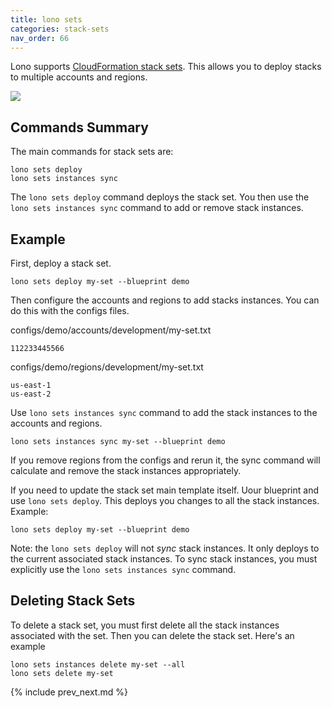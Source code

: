 ```yaml
---
title: lono sets
categories: stack-sets
nav_order: 66
---
```


Lono supports [CloudFormation stack sets](https://docs.aws.amazon.com/AWSCloudFormation/latest/UserGuide/what-is-cfnstacksets.html).  This allows you to deploy stacks to multiple accounts and regions.

![](/img/docs/stack-sets/stack-sets-details.png)

## Commands Summary

The main commands for stack sets are:

    lono sets deploy
    lono sets instances sync

The `lono sets deploy` command deploys the stack set. You then use the `lono sets instances sync` command to add or remove stack instances.

## Example

First, deploy a stack set.

    lono sets deploy my-set --blueprint demo

Then configure the accounts and regions to add stacks instances. You can do this with the configs files.

configs/demo/accounts/development/my-set.txt

    112233445566

configs/demo/regions/development/my-set.txt

    us-east-1
    us-east-2

Use `lono sets instances sync` command to add the stack instances to the accounts and regions.

    lono sets instances sync my-set --blueprint demo

If you remove regions from the configs and rerun it, the sync command will calculate and remove the stack instances appropriately.

If you need to update the stack set main template itself. Uour blueprint and use `lono sets deploy`. This deploys you changes to all the stack instances.  Example:

    lono sets deploy my-set --blueprint demo

Note: the `lono sets deploy` will not *sync* stack instances. It only deploys to the current associated stack instances. To sync stack instances, you must explicitly use the `lono sets instances sync` command.

## Deleting Stack Sets

To delete a stack set, you must first delete all the stack instances associated with the set. Then you can delete the stack set. Here's an example

    lono sets instances delete my-set --all
    lono sets delete my-set

{% include prev_next.md %}
